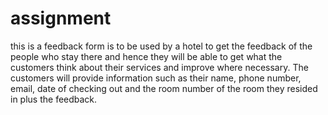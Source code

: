 # assignment

this is a feedback form is to be used by a hotel to get the feedback of the people who stay there and hence they will be able to get what the customers think about their services and improve where necessary. The customers will provide information such as their name, phone number, email, date of checking out and the room number of the room they resided in plus the feedback. 
